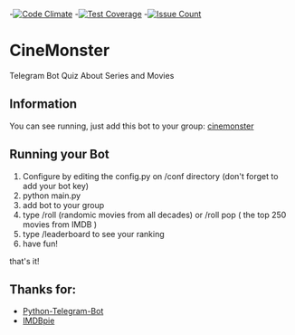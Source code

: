 -[![Code Climate](https://codeclimate.com/github/toymak3r/CineMonster/badges/gpa.svg)](https://codeclimate.com/github/toymak3r/CineMonster)
-[![Test Coverage](https://codeclimate.com/github/toymak3r/CineMonster/badges/coverage.svg)](https://codeclimate.com/github/toymak3r/CineMonster/coverage)
-[![Issue Count](https://codeclimate.com/github/toymak3r/CineMonster/badges/issue_count.svg)](https://codeclimate.com/github/toymak3r/CineMonster)
# CineMonster
Telegram Bot Quiz About Series and Movies

## Information
You can see running, just add this bot to your group: [cinemonster](http://telegram.me/cinequizbot)

## Running your Bot
1. Configure by editing the config.py on /conf directory (don't forget to add your bot key)
2. python main.py
3. add bot to your group
4. type /roll (randomic movies from all decades) or /roll pop ( the top 250 movies from IMDB )
5. type /leaderboard to see your ranking
6. have fun!

that's it!

## Thanks for:
* [Python-Telegram-Bot](https://github.com/python-telegram-bot/python-telegram-bot) <br />
* [IMDBpie](https://github.com/richardasaurus/imdb-pie)
